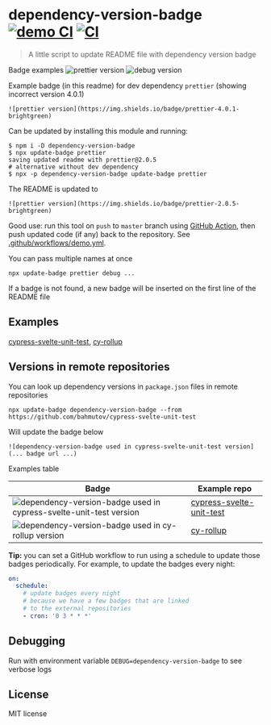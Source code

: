 # dependency-version-badge [![demo CI][demo image]][demo url] [![CI][ci image]][ci url]

> A little script to update README file with dependency version badge

Badge examples ![prettier version](https://img.shields.io/badge/prettier-2.0.5-brightgreen) ![debug version](https://img.shields.io/badge/debug-4.1.1-brightgreen)

Example badge (in this readme) for dev dependency `prettier` (showing incorrect version 4.0.1)

    ![prettier version](https://img.shields.io/badge/prettier-4.0.1-brightgreen)

Can be updated by installing this module and running:

```shell
$ npm i -D dependency-version-badge
$ npx update-badge prettier
saving updated readme with prettier@2.0.5
# alternative without dev dependency
$ npx -p dependency-version-badge update-badge prettier
```

The README is updated to

    ![prettier version](https://img.shields.io/badge/prettier-2.0.5-brightgreen)

Good use: run this tool on `push` to `master` branch using [GitHub Action](https://glebbahmutov.com/blog/trying-github-actions/), then push updated code (if any) back to the repository. See [.github/workflows/demo.yml](.github/workflows/demo.yml).

You can pass multiple names at once

```shell
npx update-badge prettier debug ...
```

If a badge is not found, a new badge will be inserted on the first line of the README file

## Examples

[cypress-svelte-unit-test](https://github.com/bahmutov/cypress-svelte-unit-test), [cy-rollup](https://github.com/bahmutov/cy-rollup)

## Versions in remote repositories

You can look up dependency versions in `package.json` files in remote repositories

```
npx update-badge dependency-version-badge --from https://github.com/bahmutov/cypress-svelte-unit-test
```

Will update the badge below

```
![dependency-version-badge used in cypress-svelte-unit-test version](... badge url ...)
```

Examples table

<!-- prettier-ignore-start -->
Badge | Example repo
--- | ---
![dependency-version-badge used in cypress-svelte-unit-test version](https://img.shields.io/badge/dependency--version--badge-1.3.0-brightgreen) | [cypress-svelte-unit-test](https://github.com/bahmutov/cypress-svelte-unit-test)
![dependency-version-badge used in cy-rollup version](https://img.shields.io/badge/dependency--version--badge-1.2.0-brightgreen) | [cy-rollup](https://github.com/bahmutov/cy-rollup)
<!-- prettier-ignore-end -->

**Tip:** you can set a GitHub workflow to run using a schedule to update those badges periodically. For example, to update the badges every night:

```yml
on:
  schedule:
    # update badges every night
    # because we have a few badges that are linked
    # to the external repositories
    - cron: '0 3 * * *'
```

## Debugging

Run with environment variable `DEBUG=dependency-version-badge` to see verbose logs

## License

MIT license

[demo image]: https://github.com/bahmutov/dependency-version-badge/workflows/Demo/badge.svg?branch=master
[demo url]: https://github.com/bahmutov/dependency-version-badge/actions
[ci image]: https://github.com/bahmutov/dependency-version-badge/workflows/ci/badge.svg?branch=master
[ci url]: https://github.com/bahmutov/dependency-version-badge/actions
